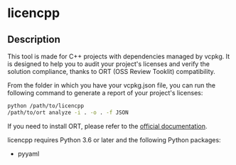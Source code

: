 # licencpp

## Description

This tool is made for C++ projects with dependencies managed by vcpkg. It is designed to help you to audit your project's licenses and verify the solution compliance, thanks to ORT (OSS Review Tooklit) compatibility.

From the folder in which you have your vcpkg.json file, you can run the following command to generate a report of your project's licenses:

```bash
python /path/to/licencpp
/path/to/ort analyze -i . -o . -f JSON
```

If you need to install ORT, please refer to the [official documentation](https://oss-review-toolkit.org/ort/docs/getting-started/installation).

licencpp requires Python 3.6 or later and the following Python packages:

- pyyaml

